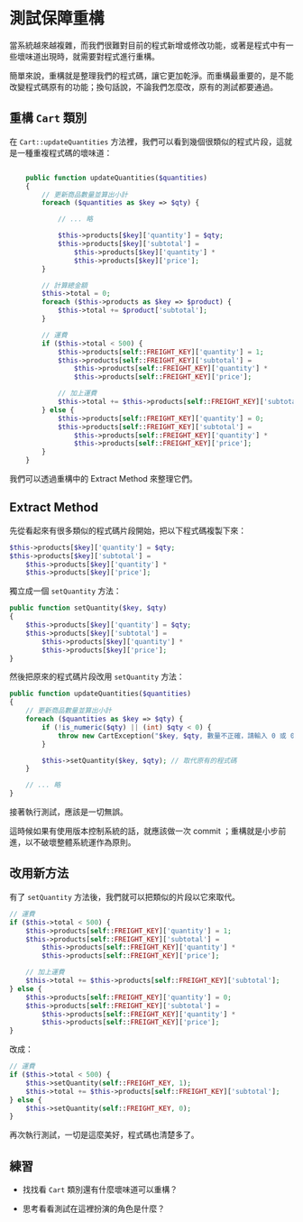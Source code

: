 # 測試保障重構

當系統越來越複雜，而我們很難對目前的程式新增或修改功能，或著是程式中有一些壞味道出現時，就需要對程式進行重構。

簡單來說，重構就是整理我們的程式碼，讓它更加乾淨。而重構最重要的，是不能改變程式碼原有的功能；換句話說，不論我們怎麼改，原有的測試都要通過。

## 重構 `Cart` 類別

在 `Cart::updateQuantities` 方法裡，我們可以看到幾個很類似的程式片段，這就是一種重複程式碼的壞味道：

```php

    public function updateQuantities($quantities)
    {
        // 更新商品數量並算出小計
        foreach ($quantities as $key => $qty) {

            // ... 略

            $this->products[$key]['quantity'] = $qty;
            $this->products[$key]['subtotal'] =
                $this->products[$key]['quantity'] *
                $this->products[$key]['price'];
        }

        // 計算總金額
        $this->total = 0;
        foreach ($this->products as $key => $product) {
            $this->total += $product['subtotal'];
        }

        // 運費
        if ($this->total < 500) {
            $this->products[self::FREIGHT_KEY]['quantity'] = 1;
            $this->products[self::FREIGHT_KEY]['subtotal'] =
                $this->products[self::FREIGHT_KEY]['quantity'] *
                $this->products[self::FREIGHT_KEY]['price'];

            // 加上運費
            $this->total += $this->products[self::FREIGHT_KEY]['subtotal'];
        } else {
            $this->products[self::FREIGHT_KEY]['quantity'] = 0;
            $this->products[self::FREIGHT_KEY]['subtotal'] =
                $this->products[self::FREIGHT_KEY]['quantity'] *
                $this->products[self::FREIGHT_KEY]['price'];
        }
    }
```

我們可以透過重構中的 Extract Method 來整理它們。

## Extract Method

先從看起來有很多類似的程式碼片段開始，把以下程式碼複製下來：

```php
$this->products[$key]['quantity'] = $qty;
$this->products[$key]['subtotal'] =
    $this->products[$key]['quantity'] *
    $this->products[$key]['price'];
```

獨立成一個 `setQuantity` 方法：

```php
public function setQuantity($key, $qty)
{
    $this->products[$key]['quantity'] = $qty;
    $this->products[$key]['subtotal'] =
        $this->products[$key]['quantity'] *
        $this->products[$key]['price'];
}
```

然後把原來的程式碼片段改用 `setQuantity` 方法：

```php
public function updateQuantities($quantities)
{
    // 更新商品數量並算出小計
    foreach ($quantities as $key => $qty) {
        if (!is_numeric($qty) || (int) $qty < 0) {
            throw new CartException("$key, $qty, 數量不正確，請輸入 0 或 0 以上的整數", 1);
        }

        $this->setQuantity($key, $qty); // 取代原有的程式碼
    }

    // ... 略
}
```

接著執行測試，應該是一切無誤。

這時候如果有使用版本控制系統的話，就應該做一次 commit ；重構就是小步前進，以不破壞整體系統運作為原則。

## 改用新方法

有了 `setQuantity` 方法後，我們就可以把類似的片段以它來取代。

```php
// 運費
if ($this->total < 500) {
    $this->products[self::FREIGHT_KEY]['quantity'] = 1;
    $this->products[self::FREIGHT_KEY]['subtotal'] =
        $this->products[self::FREIGHT_KEY]['quantity'] *
        $this->products[self::FREIGHT_KEY]['price'];

    // 加上運費
    $this->total += $this->products[self::FREIGHT_KEY]['subtotal'];
} else {
    $this->products[self::FREIGHT_KEY]['quantity'] = 0;
    $this->products[self::FREIGHT_KEY]['subtotal'] =
        $this->products[self::FREIGHT_KEY]['quantity'] *
        $this->products[self::FREIGHT_KEY]['price'];
}
```

改成：

```php
// 運費
if ($this->total < 500) {
    $this->setQuantity(self::FREIGHT_KEY, 1);
    $this->total += $this->products[self::FREIGHT_KEY]['subtotal'];
} else {
    $this->setQuantity(self::FREIGHT_KEY, 0);
}
```

再次執行測試，一切是這麼美好，程式碼也清楚多了。

## 練習

* 找找看 `Cart` 類別還有什麼壞味道可以重構？

* 思考看看測試在這裡扮演的角色是什麼？
